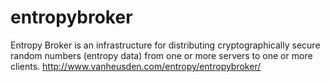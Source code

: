 entropybroker
=============

Entropy Broker is an infrastructure for distributing cryptographically secure random numbers (entropy data) from one or more servers to one or more clients. http://www.vanheusden.com/entropy/entropybroker/
